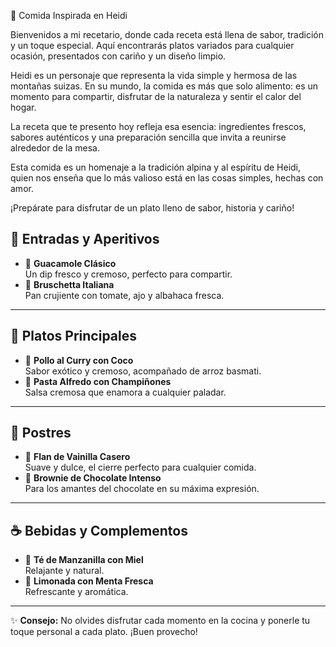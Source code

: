 🌄  Comida Inspirada en Heidi

Bienvenidos a mi recetario, donde cada receta está llena de sabor, tradición y un toque especial. Aquí encontrarás platos variados para cualquier ocasión, presentados con cariño y un diseño limpio.

Heidi es un personaje que representa la vida simple y hermosa de las montañas suizas. En su mundo, la comida es más que solo alimento: es un momento para compartir, disfrutar de la naturaleza y sentir el calor del hogar.

La receta que te presento hoy refleja esa esencia: ingredientes frescos, sabores auténticos y una preparación sencilla que invita a reunirse alrededor de la mesa.

Esta comida es un homenaje a la tradición alpina y al espíritu de Heidi, quien nos enseña que lo más valioso está en las cosas simples, hechas con amor.

¡Prepárate para disfrutar de un plato lleno de sabor, historia y cariño!

## 🥗 Entradas y Aperitivos

- 🥑 **Guacamole Clásico**  
  Un dip fresco y cremoso, perfecto para compartir.  
- 🍅 **Bruschetta Italiana**  
  Pan crujiente con tomate, ajo y albahaca fresca.  

---

## 🍝 Platos Principales

- 🍛 **Pollo al Curry con Coco**  
  Sabor exótico y cremoso, acompañado de arroz basmati.  
- 🍝 **Pasta Alfredo con Champiñones**  
  Salsa cremosa que enamora a cualquier paladar.  

---

## 🍰 Postres

- 🍮 **Flan de Vainilla Casero**  
  Suave y dulce, el cierre perfecto para cualquier comida.  
- 🍫 **Brownie de Chocolate Intenso**  
  Para los amantes del chocolate en su máxima expresión.  

---

## ☕ Bebidas y Complementos

- 🍵 **Té de Manzanilla con Miel**  
  Relajante y natural.  
- 🥤 **Limonada con Menta Fresca**  
  Refrescante y aromática.  

---

✨ **Consejo:** No olvides disfrutar cada momento en la cocina y ponerle tu toque personal a cada plato. ¡Buen provecho!

